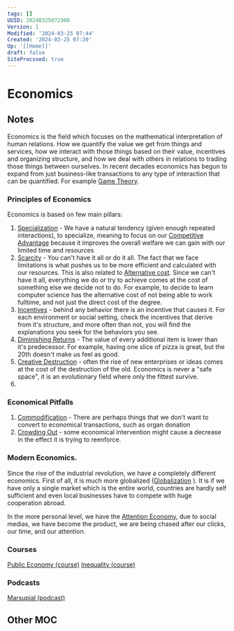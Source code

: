 ```yaml
---
tags: []
UUID: 20240325072900
Version: 1
Modified: '2024-03-25 07:44'
Created: '2024-03-25 07:20'
Up: '[[Home]]'
draft: false
SiteProcssed: true
---
```


# Economics

## Notes

Economics is the field which focuses on the mathematical interpretation of human relations. How we quantify the value we get from things and services, how we interact with those things based on their value, incentives and organizing structure, and how we deal with others in relations to trading those things between ourselves. In recent decades economics has begun to expand from just business-like transactions to any type of interaction that can be quantified. For example [Game Theory](/notes/game-theory.md).

### Principles of Economics

Economics is based on few main pillars:
1. [Specialization](/notes/specialization.md) - We have a natural tendency (given enough repeated interactions), to specialize, meaning to focus on our [Competitive Advantage](/notes/competitive-advantage.md) because it improves the overall welfare we can gain with our limited time and resources
2. [Scarcity](/notes/scarcity.md) - You can't have it all or do it all. The fact that we face limitations is what pushes us to be more efficient and calculated with our resources. This is also related to [Alternative cost](/notes/alternative-cost.md). Since we can't have it all, everything we do or try to achieve comes at the cost of something else we decide not to do. For example, to decide to learn computer science has the alternative cost of not being able to work fulltime, and not just the direct cost of the degree.
3. [Incentives](/notes/incentives.md) - behind any behavior there is an incentive that causes it. For each environment or social setting, check the incentives that derive from it's structure, and more often than not, you will find the explanations you seek for the behaviors you see.
4. [Diminishing Returns](/notes/diminishing-returns.md) - The value of every additional item is lower than it's predecessor. For example, having one slice of pizza is great, but the 20th doesn't make us feel as good.
5. [Creative Destruction](/notes/creative-destruction.md) - often the rise of new enterprises or ideas comes at the cost of the destruction of the old. Economics is never a "safe space", it is an evolutionary field where only the fittest survive.
6.

### Economical Pitfalls
1. [Commodification](/notes/commodification.md) - There are perhaps things that we don't want to convert to economical transactions, such as organ donation
2. [Crowding Out](/notes/crowding-out.md) - some economical intervention might cause a decrease in the effect it is trying to reenforce.

### Modern Economics.
Since the rise of the industrial revolution, we have a completely different economics. First of all, it is much more globalized ([Globalization](/notes/globalization.md) ). It is if we have only a single market which is the entire world, countries are hardly self sufficient and even local businesses have to compete with huge cooperation abroad.

In the more personal level, we have the [Attention Economy](/notes/attention-economy.md), due to social medias, we have become the product, we are being chased after our clicks, our time, and our attention.

### Courses
[Public Economy (course)](/notes/public-economy-course.md)
[Inequality (course)](/notes/inequality-course.md)

### Podcasts
[Marsupial (podcast)](/notes/marsupial-podcast.md)

## Other MOC
